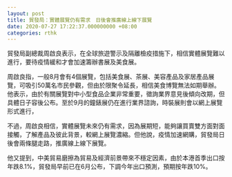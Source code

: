 ```yaml
---
layout: post
title: 貿發局：實體展覽仍有需求　日後會推廣線上線下展覽
date: 2020-07-27 17:22:37.000000000 +08:00
categories: rthk
---
```


貿發局副總裁周啟良表示，在全球旅遊警示及隔離檢疫措施下，相信實體展覽難以進行，要待疫情緩和才會加速籌辦書展及美食展。

周啟良指，一般8月會有4個展覽，包括美食展、茶展、美容產品及家居產品展覽，可吸引50萬名市民參觀，但由於限聚令延長，相信美食博覽無法如期舉辦。他表示，由於有關展覽對中小型食品企業非常重要，徵詢業界意見後傾向改期，但具體日子容後公布。至於9月的鐘錶展仍在進行業界諮詢，時裝展則會以網上展覽形式進行，

不過，周啟良相信，實體展覽未來仍有需求，因為展期短，能夠讓買賣雙方面對面接觸，了解產品及彼此背景，較網上展覽濃縮。但他說，疫情加速網購，貿發局日後會兩條腿走路，推廣線上線下展覽。

他又提到，中美貿易磨擦為貿易及經濟前景帶來不穩定因素，由於本港首季出口按年跌8.1%，貿發局早前已在6月公布，下調今年出口預測，預期按年跌10%。
